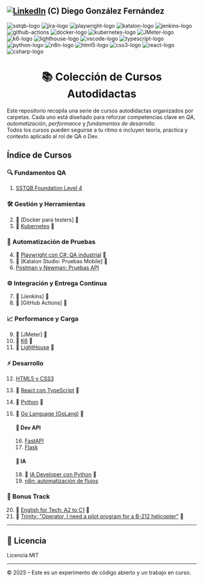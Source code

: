 [![LinkedIn][linkedin-logo]][linkedin-link] (C) Diego González Fernández
---

![sstqb-logo]
![jira-logo]
![playwright-logo]
![katalon-logo]
![jenkins-logo]
![github-actions]
![docker-logo]
![kubernetes-logo]
![JMeter-logo]
![k6-logo]
![lighthouse-logo]
![vscode-logo]
![typescript-logo]
![python-logo]
![n8n-logo]
![html5-logo]
![css3-logo]
![react-logo]
![csharp-logo]

<h1 align="center">📚 Colección de Cursos Autodidactas</h1>

Este repositorio recopila una serie de cursos autodidactas organizados por carpetas. Cada uno está diseñado para reforzar competencias clave en *QA*, *automatización*, *performance* y *fundamentos de desarrollo*.  
Todos los cursos pueden seguirse a tu ritmo e incluyen teoría, práctica y contexto aplicado al rol de QA o Dev.

## Índice de Cursos

### 🔍 Fundamentos QA

1. [SSTQB Foundation Level 4](./courses/qa-fundaments/sstqb/readme.md)

### 🛠️ Gestión y Herramientas

2. 🚧 [Docker para testers]<!-- (./courses/containers/docker/readme.md)--> 🚧
3. 🚧 [Kubernetes](./courses/containers/kubernetes/readme.md) 🚧

### 🧪 Automatización de Pruebas

4. 🚧 [Playwright con C#: QA industrial](./courses/automation/playwright/readme.md) 🚧
5. 🚧 [Katalon Studio: Pruebas Mobile]<!-- (./courses/automation/katalon/readme.md)--> 🚧
6. [Postman y Newman: Pruebas API](./courses/automation/postman/readme.md)

### ⚙️ Integración y Entrega Continua

7. 🚧 [Jenkins]<!-- (./courses/ci-cd/jenkins/readme.md)--> 🚧
8. 🚧 [GitHub Actions]<!-- (./courses/ci-cd/github-actions/readme.md)--> 🚧

### 📈 Performance y Carga

9. 🚧 [JMeter]<!-- (./courses/performance/jmeter/readme.md)--> 🚧
10. 🚧 [K6](./courses/performance/k6/readme.md) 🚧
11. 🚧 [LightHouse](./courses/performance/lighthouse/lighthouse/readme.md) 🚧

### ⚡ Desarrollo

12. [HTML5 y CSS3](./courses/dev-and-ia/html5/readme.md)
13. 🚧 [React con TypeScript](./courses/dev-and-ia/react/readme.md) 🚧
14. 🚧 [Python](./courses/dev-and-ia/python/readme.md) 🚧
15. 🚧 [Go Language (GoLang)](./courses/dev-and-ia/golang/readme.md) 🚧

    #### 📡 Dev API

    16. [FastAPI](./courses/dev-and-ia/fastapi/readme.md)
    17. [Flask](./courses/dev-and-ia/flask/readme.md)

    #### 🧠 IA

    18. 🚧 [IA Developer con Python](./courses/dev-and-ia/ia-python/readme.md) 🚧
    19. [n8n: automatización de flujos](./courses/dev-and-ia/n8n/readme.md)

### 🚁 Bonus Track

20. 🚧 [English for Tech: A2 to C1](./courses/resources/english/readme.md) 🚧
21. 🚧 [Trinity: "Operator, I need a pilot program for a B-212 helicopter"](./courses/resources/helicopter/readme.md) 🚧

---

## 📄 Licencia

Licencia MIT

---

© 2025 – Este es un experimento de código abierto y un trabajo en curso.

<!-- Certificaciones -->
[sstqb-logo]: https://img.shields.io/badge/SSTQB-005AA7?style=for-the-badge&logoColor=white

<!-- QA tools -->
[jira-logo]: https://img.shields.io/badge/jira-%230A0FFF.svg?style=for-the-badge&logo=jira&logoColor=white

<!-- CI Tool -->
[github-actions]: https://img.shields.io/badge/github%20actions-%232671E5.svg?style=for-the-badge&logo=githubactions&logoColor=white
[jenkins-logo]: https://img.shields.io/badge/Jenkins-D24939?style=for-the-badge&logo=jenkins&logoColor=white

<!-- Containers -->
[kubernetes-logo]: https://img.shields.io/badge/Kubernetes-326CE5?style=for-the-badge&logo=kubernetes&logoColor=white
[docker-logo]: https://img.shields.io/badge/Docker-2496ED?style=for-the-badge&logo=docker&logoColor=white

<!-- Programming Languages -->
[typescript-logo]: https://img.shields.io/badge/typescript-%23007ACC.svg?style=for-the-badge&logo=typescript&logoColor=white
[python-logo]: https://img.shields.io/badge/Python-black?logo=python&style=for-the-badge
[html5-logo]: https://img.shields.io/badge/HTML5-E34F26?style=for-the-badge&logo=html5&logoColor=white
[css3-logo]: https://img.shields.io/badge/CSS3-1572B6?style=for-the-badge&logo=css3&logoColor=white
[csharp-logo]: https://img.shields.io/badge/C%23-239120?style=for-the-badge&logo=c-sharp&logoColor=white

<!-- Testing Frameworks -->
[cypress-logo]: https://img.shields.io/badge/-cypress-%23E5E5E5?style=for-the-badge&logo=cypress&logoColor=058a5e
[playwright-logo]: https://img.shields.io/badge/playwright-black?style=for-the-badge
[katalon-logo]: https://img.shields.io/badge/Katalon%20Studio-0568A6?style=for-the-badge&logo=katalon&logoColor=white

<!-- Performance -->
[K6-logo]: https://img.shields.io/badge/k6-7D64FF?style=for-the-badge&logo=k6&logoColor=white
[JMeter-logo]: https://img.shields.io/badge/JMeter-D24939?style=for-the-badge&logo=apache-jmeter&logoColor=white
[axe-core-logo]: https://img.shields.io/badge/axe--core-darkgreen?style=for-the-badge&logo=axe&logoColor=white
[lighthouse-logo]: https://img.shields.io/badge/Lighthouse-orange?style=for-the-badge&logo=lighthouse&logoColor=white

<!-- Dev Tools -->
[vscode-logo]: https://img.shields.io/badge/Visual%20Studio%20Code-0078d7.svg?style=for-the-badge&logo=visual-studio-code&logoColor=white
[react-logo]: https://img.shields.io/badge/React-61DAFB?style=for-the-badge&logo=react&logoColor=black

<!-- IA -->
[n8n-logo]: https://img.shields.io/badge/n8n-EF6533?style=for-the-badge&logo=n8n&logoColor=white

<!-- Other -->
[linkedin-logo]: https://img.shields.io/badge/LinkedIn-blue?style=for-the-badge&logo=linkedin&logoColor=white
[linkedin-link]: https://www.linkedin.com/in/diego-gonzalez-fernandez/
